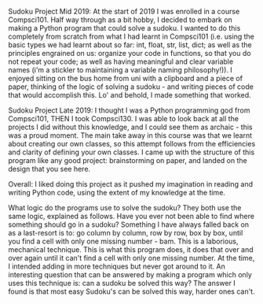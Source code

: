 Sudoku Project Mid 2019:
At the start of 2019 I was enrolled in a course Compsci101. Half way through as a bit hobby, I decided to embark on making a Python program that could solve a sudoku. I wanted to do this completely from scratch from what I had learnt in Compsci101 (i.e. using the basic types we had learnt about so far: int, float, str, list, dict; as well as the principles engrained on us: organize your code in functions, so that you do not repeat your code; as well as having meaningful and clear variable names (i'm a stickler to maintaining a variable naming philosophy!)). I enjoyed sitting on the bus home from uni with a clipboard and a piece of paper, thinking of the logic of solving a sudoku - and writing pieces of code that would accomplish this. Lo' and behold, I made something that worked. 

Sudoku Project Late 2019:
I thought I was a Python programming god from Compsci101, THEN I took Compsci130. I was able to look back at all the projects I did without this knowledge, and I could see them as archaic - this was a proud moment. The main take away in this course was that we learnt about creating our own classes, so this attempt follows from the efficiencies and clarity of defining your own classes. I came up with the structure of this program like any good project: brainstorming on paper, and landed on the design that you see here. 

Overall:
I liked doing this project as it pushed my imagination in reading and writing Python code, using the extent of my knowledge at the time.

What logic do the programs use to solve the sudoku? 
They both use the same logic, explained as follows. Have you ever not been able to find where something should go in a sudoku? Something I have always falled back on as a last-resort is to: go column by column, row by row, box by box, until you find a cell with only one missing number - bam. This is a laborious, mechanical technique. This is what this program does, it does that over and over again until it can't find a cell with only one missing number. At the time, I intended adding in more techniques but never got around to it. An interesting question that can be answered by making a program which only uses this technique is: can a sudoku be solved this way? The answer I found is that most easy Sudoku's can be solved this way, harder ones can't.
